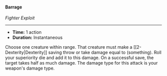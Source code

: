 #### Barrage
*Fighter Exploit*
___
- **Time:** 1 action
- **Duration:** Instantaneous

Choose one creature within range. That creature must make a [[2-Dexterity|Dexterity]] saving throw or take damage equal to (something). Roll your superiority die and add it to this damage.
On a successful save, the target takes half as much damage.
The damage type for this attack is your weapon's damage type.